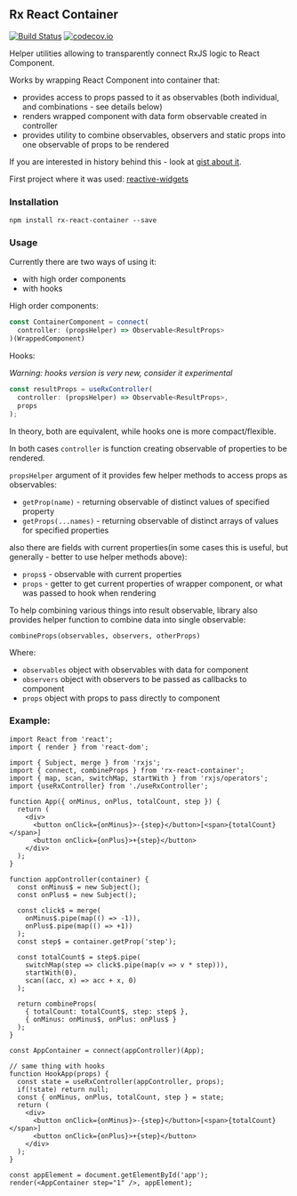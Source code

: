 ## Rx React Container 

[![Build Status](https://travis-ci.org/zxbodya/rx-react-container.svg?branch=master)](https://travis-ci.org/zxbodya/rx-react-container)
[![codecov.io](https://codecov.io/github/zxbodya/rx-react-container/coverage.svg?branch=master)](https://codecov.io/github/zxbodya/rx-react-container?branch=master)

Helper utilities allowing to transparently connect RxJS logic to React Component.

Works by wrapping React Component into container that:

 - provides access to props passed to it as observables (both individual, and combinations - see details below)
 - renders wrapped component with data form observable created in controller
 - provides utility to combine observables, observers and static props into one observable of props to be rendered

If you are interested in history behind this - look at [gist about it](https://gist.github.com/zxbodya/20c63681d45a049df3fc).

First project where it was used: [reactive-widgets](https://github.com/zxbodya/reactive-widgets)

### Installation

`npm install rx-react-container --save`

### Usage

Currently there are two ways of using it:
 - with high order components
 - with hooks

High order components:

```ts
const ContainerComponent = connect(
  controller: (propsHelper) => Observable<ResultProps>
)(WrappedComponent)
```

Hooks:

*Warning: hooks version is very new, consider it experimental*

```ts
const resultProps = useRxController(
  controller: (propsHelper) => Observable<ResultProps>,
  props
);
```

In theory, both are equivalent, while hooks one is more compact/flexible.

In both cases `controller` is function creating observable of properties to be rendered.

`propsHelper` argument of it provides few helper methods to access props as observables:

- `getProp(name)` - returning observable of distinct values of specified property
- `getProps(...names)` - returning observable of distinct arrays of values for specified properties

also there are fields with current properties(in some cases this is useful, but generally - better to use helper methods above):

- `props$` - observable with current properties 
- `props` -  getter to get current properties of wrapper component, or what was passed to hook when rendering

To help combining various things into result observable, library also provides helper function to combine data into single observable:

`combineProps(observables, observers, otherProps)` 

Where:

- `observables` object with observables with data for component
- `observers` object with observers to be passed as callbacks to component 
- `props` object with props to pass directly to component 
 
### Example:

```JS
import React from 'react';
import { render } from 'react-dom';

import { Subject, merge } from 'rxjs';
import { connect, combineProps } from 'rx-react-container';
import { map, scan, switchMap, startWith } from 'rxjs/operators';
import {useRxController} from './useRxController';

function App({ onMinus, onPlus, totalCount, step }) {
  return (
    <div>
      <button onClick={onMinus}>-{step}</button>[<span>{totalCount}</span>]
      <button onClick={onPlus}>+{step}</button>
    </div>
  );
}

function appController(container) {
  const onMinus$ = new Subject();
  const onPlus$ = new Subject();

  const click$ = merge(
    onMinus$.pipe(map(() => -1)),
    onPlus$.pipe(map(() => +1))
  );
  const step$ = container.getProp('step');

  const totalCount$ = step$.pipe(
    switchMap(step => click$.pipe(map(v => v * step))),
    startWith(0),
    scan((acc, x) => acc + x, 0)
  );

  return combineProps(
    { totalCount: totalCount$, step: step$ },
    { onMinus: onMinus$, onPlus: onPlus$ }
  );
}

const AppContainer = connect(appController)(App);

// same thing with hooks
function HookApp(props) {
  const state = useRxController(appController, props);
  if(!state) return null;
  const { onMinus, onPlus, totalCount, step } = state;
  return (
    <div>
      <button onClick={onMinus}>-{step}</button>[<span>{totalCount}</span>]
      <button onClick={onPlus}>+{step}</button>
    </div>
  );
}

const appElement = document.getElementById('app');
render(<AppContainer step="1" />, appElement);

```
